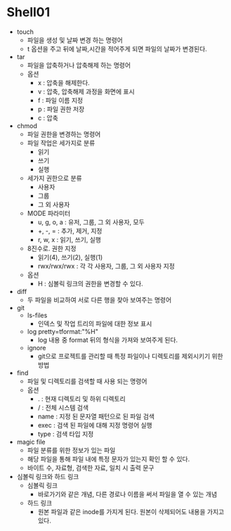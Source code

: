 Shell01
=
- touch
  - 파일을 생성 및 날짜 변경 하는 명령어
  - t 옵션을 주고 뒤에 날짜,시간을 적어주게 되면 파일의 날짜가 변경된다.
- tar
  - 파일을 압축하거나 압축해제 하는 명령어
  - 옵션
    - x : 압축을 해제한다.
    - v : 압축, 압축해제 과정을 화면에 표시
    - f : 파일 이름 지정
    - p : 파일 권한 저장
    - c : 압축
- chmod
  - 파일 권한을 변경하는 명령어
  - 파일 작업은 세가지로 분류
    - 읽기
    - 쓰기
    - 실행
  - 세가지 권한으로 분류
    - 사용자
    - 그룹
    - 그 외 사용자
  - MODE 파라미터
    - u, g, o, a : 유저, 그룹, 그 외 사용자, 모두
    - +, -, = : 추가, 제거, 지정
    - r, w, x : 읽기, 쓰기, 실행
  - 8진수로. 권한 지정
    - 읽기(4), 쓰기(2), 실행(1)
    - rwx/rwx/rwx : 각 각 사용자, 그룹, 그 외 사용자 지정
  - 옵션
    - H : 심볼릭 링크의 권한을 변경할 수 있다.
- diff
  - 두 파일을 비교하여 서로 다른 행을 찾아 보여주는 명령어
- git
  - ls-files
    - 인덱스 및 작업 트리의 파일에 대한 정보 표시
  - log pretty=tformat:"%H"
    - log 내용 중 format 뒤의 형식을 가져와 보여주게 된다.
  - ignore
    - git으로 프로젝트를 관리할 때 특정 파일이나 디렉토리를 제외시키기 위한 방법
- find
  - 파일 및 디렉토리를 검색할 때 사용 되는 명령어
  - 옵션
    - . : 현재 디렉토리 및 하위 디렉토리
    - / : 전체 시스템 검색
    - name : 지정 된 문자열 패턴으로 된 파일 검색
    - exec : 검색 된 파일에 대해 지정 명령어 실행
    - type : 검색 타입 지정
- magic file
  - 파일 분류를 위한 정보가 있는 파일
  - 해당 파일을 통해 파일 내에 특정 문자가 있는지 확인 할 수 있다.
  - 바이트 수, 자료형, 검색한 자료, 일치 시 출력 문구
- 심볼릭 링크와 하드 링크
  - 심볼릭 링크
    - 바로가기와 같은 개념, 다른 경로나 이름을 써서 파일을 열 수 있는 개념
  - 하드 링크
    - 원본 파일과 같은 inode를 가지게 된다. 원본이 삭제되어도 내용을 가지고 있다.
